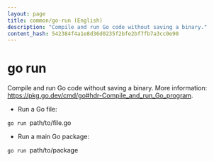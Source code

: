 ```yaml
---
layout: page
title: common/go-run (English)
description: "Compile and run Go code without saving a binary."
content_hash: 542384f4a1e8d36d0235f2bfe2bf7fb7a3cc0e90
---
```

# go run

Compile and run Go code without saving a binary.
More information: <https://pkg.go.dev/cmd/go#hdr-Compile_and_run_Go_program>.

- Run a Go file:

`go run `<span class="tldr-var badge badge-pill bg-dark-lm bg-white-dm text-white-lm text-dark-dm font-weight-bold">path/to/file.go</span>

- Run a main Go package:

`go run `<span class="tldr-var badge badge-pill bg-dark-lm bg-white-dm text-white-lm text-dark-dm font-weight-bold">path/to/package</span>
